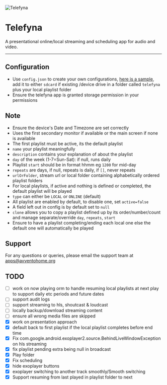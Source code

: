 ![Telefyna](https://avventohome.org/wp-content/uploads/2020/12/telefyna.png "Telefyna")

# Telefyna
A presentational online/local streaming and scheduling app for audio and video. 
___

## Configuration
*  Use `config.json` to create your own configurations, [here is a sample](https://github.com/avventoapps/Telefyna/blob/master/config.json), add it to either `sdcard` if existing /device drive in a folder called `telefyna` plus your local playlist folder
*  Ensure the telefyna app is granted storage permission in your permissions

## Note
* Ensure the device's Date and Timezone are set correctly
* Uses the first secondary monitor if available or the main screen if none is available
* The first playlist must be active, its the default  playlist
* `name` your playlist meaningfully
* `description` contains your explanation of about the playlist
* `day` of the week (1-7=Sun-Sat): if null, runs daily
* Playlist `start` should be in format hhmm eg `1200` for mid-day
* `repeats` are days, if null, repeats is daily, if `[]`, never repeats
* `urlOrFolder`, stream url or local folder containing alphabetically ordered playlist folders
* For local playlists, if active and nothing is defined or completed, the default playlist will be played
* `type` can either be `LOCAL` or `ONLINE` (default)
* All playlist are enabled by default, to disable one, set `active=false`
* A field left out in config is by default set to `null`
* `clone` allows you to copy a playlist defined up by its order/number/count and manage separate/override `day`, `repeats`, `start`
* Ensure to have a playlist completing/ending each local one else the default one will automatically be played

## Support
For any questions or queries, please email the support team at apps@avventohome.org


## TODO
- [ ] work on now playing orm to handle resuming local playlists at next play to support daily etc periods and future dates
- [ ] support audit logs
- [ ] support streaming to hls, shoutcast & loudcast
- [ ] locally backup/download streaming content
- [ ] ensure all wrong media files are skipped
- [x] work on presentation approach
- [x] default back to first playlist if the local playlist completes before end time
- [x] Fix com.google.android.exoplayer2.source.BehindLiveWindowException on hls streaming
- [x] fix playlist pending extra being null in broadcast
- [x] Play folder
- [x] Fix scheduling
- [x] hide exoplayer buttons
- [x] exoplayer switching to another track smoothly/Smooth switching
- [x] Support resuming from last played in playlist folder to next
